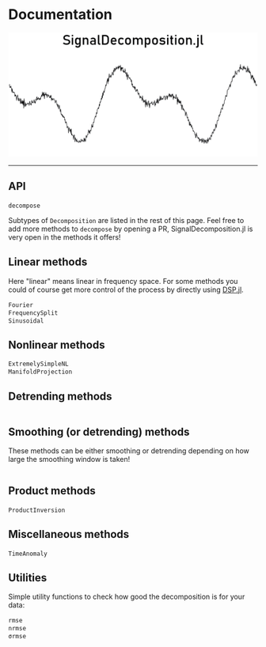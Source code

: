 # Documentation

![SignalDecomposition.jl](https://github.com/JuliaDynamics/JuliaDynamics/blob/master/videos/other/signaldecomposition.gif?raw=true)

---

## API

```@docs
decompose
```

Subtypes of `Decomposition` are listed in the rest of this page.
Feel free to add more methods to `decompose` by opening a PR,
SignalDecomposition.jl is very open in the methods it offers!

## Linear methods

Here "linear" means linear in frequency space. For some methods you could of course get more control of the process by directly using [DSP.jl](https://github.com/JuliaDSP/DSP.jl/).
```@docs
Fourier
FrequencySplit
Sinusoidal
```

## Nonlinear methods
```@docs
ExtremelySimpleNL
ManifoldProjection
```

## Detrending methods

```@docs
```

## Smoothing (or detrending) methods

These methods can be either smoothing or detrending depending on how large
the smoothing window is taken!

```@docs
```

## Product methods
```@docs
ProductInversion
```

## Miscellaneous methods
```@docs
TimeAnomaly
```

## Utilities
Simple utility functions to check how good the decomposition is for your data:
```@docs
rmse
nrmse
σrmse
```
